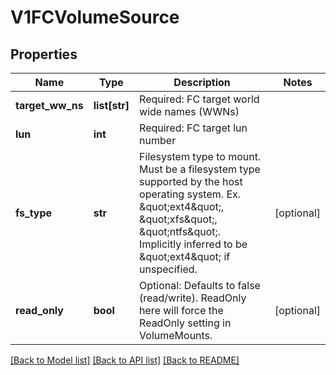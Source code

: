# V1FCVolumeSource

## Properties
Name | Type | Description | Notes
------------ | ------------- | ------------- | -------------
**target_ww_ns** | **list[str]** | Required: FC target world wide names (WWNs) | 
**lun** | **int** | Required: FC target lun number | 
**fs_type** | **str** | Filesystem type to mount. Must be a filesystem type supported by the host operating system. Ex. \&quot;ext4\&quot;, \&quot;xfs\&quot;, \&quot;ntfs\&quot;. Implicitly inferred to be \&quot;ext4\&quot; if unspecified. | [optional] 
**read_only** | **bool** | Optional: Defaults to false (read/write). ReadOnly here will force the ReadOnly setting in VolumeMounts. | [optional] 

[[Back to Model list]](../README.md#documentation-for-models) [[Back to API list]](../README.md#documentation-for-api-endpoints) [[Back to README]](../README.md)


